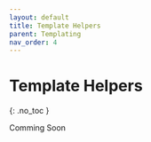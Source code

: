 ```yaml
---
layout: default
title: Template Helpers
parent: Templating
nav_order: 4
---
```


# Template Helpers
{: .no_toc }

Comming Soon